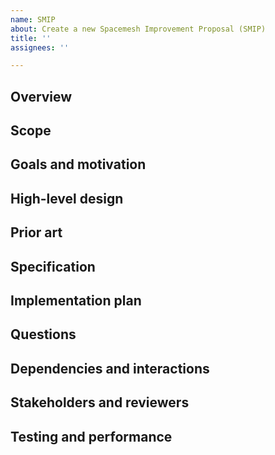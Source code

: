 ```yaml
---
name: SMIP
about: Create a new Spacemesh Improvement Proposal (SMIP)
title: ''
assignees: ''

---
```


## Overview

<!-- Please provide a high-level overview of the proposal. -->

## Scope

<!-- Please briefly state the scope of the proposal, including things that are explicitly not included (if relevant). -->

## Goals and motivation

<!-- Explain the background, motivation, and goals of the proposal. -->

## High-level design

<!-- Explain the high-level design being proposed. -->

## Prior art

<!-- Explain how other projects or protocols have solved this problem, or relevant prior work in Spacemesh. -->

## Specification

<!-- The complete proposed design. -->

## Implementation plan

<!-- Provide more details about the proposed implementation plan such as roadmap and milestones, if relevant. -->

## Questions

<!-- List any unanswered questions, or questions to be discussed. -->

## Dependencies and interactions

<!-- List which applications, elements of infrastructure, and/or parts of the code that are impacted by this proposal. -->

## Stakeholders and reviewers

<!-- Who should be involved in the design, implementation, and review process? -->

## Testing and performance

<!-- How do you intend to test the changes? -->
